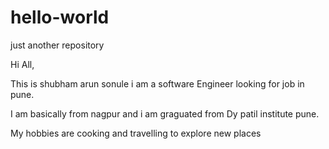# hello-world
just another repository

Hi All,

This is shubham arun sonule i am a software Engineer looking for job in pune.

I am basically from nagpur and i am graguated from Dy patil institute pune.

My hobbies are cooking and travelling to explore new places
